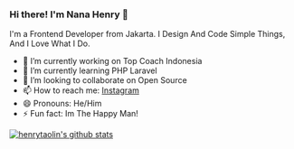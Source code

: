 ### Hi there! I'm Nana Henry 👋

I'm a Frontend Developer from Jakarta. I Design And Code Simple Things, And I Love What I Do.
- 🔭 I’m currently working on Top Coach Indonesia
- 🌱 I’m currently learning PHP Laravel
- 👯 I’m looking to collaborate on Open Source
- 📫 How to reach me: [Instagram](www.instagram.com/henrytaolin)
- 😄 Pronouns: He/Him
- ⚡ Fun fact: Im The Happy Man!

[![henrytaolin's github stats](https://github-readme-stats.vercel.app/api?username=henrytaolin)](https://github.com/henrytaolin/github-readme-stats)
